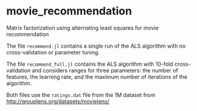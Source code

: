 # movie_recommendation
Matrix factorization using alternating least squares for movie recommendation

The file ```recommend.jl``` contains a single run of the ALS algorithm with no cross-validation or parameter tuning.

The file ```recommend_full.jl``` contains the ALS algorithm with 10-fold cross-validation and considers ranges for three parameters: the number of features, the learning rate, and the maximum number of iterations of the algorithm.

Both files use the ```ratings.dat``` file from the 1M dataset from http://grouplens.org/datasets/movielens/

